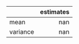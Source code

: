 |          |   estimates |
|:---------|------------:|
| mean     |         nan |
| variance |         nan |